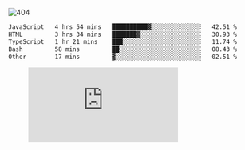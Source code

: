 ![404](https://user-images.githubusercontent.com/378023/89412096-6f759d80-d761-11ea-8c57-84b30ef3f2b1.png)
<!--START_SECTION:waka-->

```txt
JavaScript   4 hrs 54 mins   ██████████▓░░░░░░░░░░░░░░   42.51 %
HTML         3 hrs 34 mins   ███████▓░░░░░░░░░░░░░░░░░   30.93 %
TypeScript   1 hr 21 mins    ███░░░░░░░░░░░░░░░░░░░░░░   11.74 %
Bash         58 mins         ██░░░░░░░░░░░░░░░░░░░░░░░   08.43 %
Other        17 mins         ▓░░░░░░░░░░░░░░░░░░░░░░░░   02.51 %
```

<!--END_SECTION:waka-->
<figure><embed src="https://wakatime.com/share/@018b853e-267a-435d-a858-33e2b098b9d7/f3c3aa68-553a-4373-a9f9-2d456f62f780.svg"></embed></figure>
